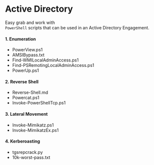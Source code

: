 # Active Directory
Easy grab and work with </br>
`PowerShell` scripts that can be used in an Active Directory Engagement.

#### 1. Enumeration
- PowerView.ps1
- AMSIBypass.txt
- Find-WMILocalAdminAccess.ps1
- Find-PSRemotingLocalAdminAccess.ps1
- PowerUp.ps1
#### 2. Reverse Shell
- Reverse-Shell.md
- Powercat.ps1
- Invoke-PowerShellTcp.ps1
#### 3. Lateral Movement
- Invoke-Mimikatz.ps1
- Invoke-MimikatzEx.ps1
#### 4. Kerberoasting
- tgsrepcrack.py
- 10k-worst-pass.txt
